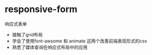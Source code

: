 # responsive-form

响应式表单

* 接触了grid布局
* 学会了使用font-awsome 和 animate 这两个改善前端表现形式的css
* 熟悉了媒体查询在响应式布局中的应用
